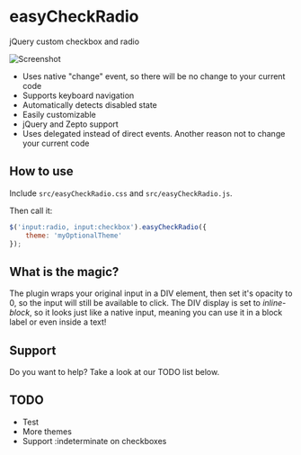 easyCheckRadio
==============

jQuery custom checkbox and radio

<img src="http://i.imgur.com/LeDdiaZ.png" alt="Screenshot">

* Uses native "change" event, so there will be no change to your current code
* Supports keyboard navigation
* Automatically detects disabled state
* Easily customizable
* jQuery and Zepto support
* Uses delegated instead of direct events. Another reason not to change your current code

How to use
--------------

Include ```src/easyCheckRadio.css``` and ```src/easyCheckRadio.js```.

Then call it:

```js
$('input:radio, input:checkbox').easyCheckRadio({
    theme: 'myOptionalTheme'
});
```

What is the magic?
------------------

The plugin wraps your original input in a DIV element, then set it's opacity to 0, so the input will still be available to click.
The DIV display is set to *inline-block*, so it looks just like a native input, meaning you can use it in a block label 
or even inside a text!

Support
--------------

Do you want to help? Take a look at our TODO list below.

TODO
--------------

* Test
* More themes
* Support :indeterminate on checkboxes


